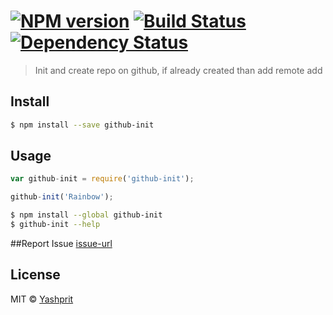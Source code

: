 #  [![NPM version][npm-image]][npm-url] [![Build Status][travis-image]][travis-url] [![Dependency Status][daviddm-url]][daviddm-image]

> Init and create repo on github, if already created than add remote add


## Install

```sh
$ npm install --save github-init
```


## Usage

```js
var github-init = require('github-init');

github-init('Rainbow');
```

```sh
$ npm install --global github-init
$ github-init --help
```


##Report Issue 
[issue-url]


## License

MIT © [Yashprit](yashprit.github.io)

[issue-url]: https://github.com/yashprit/github-init/issues
[npm-url]: https://npmjs.org/package/github-init
[npm-image]: https://badge.fury.io/js/github-init.svg
[travis-url]: https://travis-ci.org/yashprit/github-init
[travis-image]: https://travis-ci.org/yashprit/github-init.svg?branch=master
[daviddm-url]: https://david-dm.org/yashprit/github-init.svg?theme=shields.io
[daviddm-image]: https://david-dm.org/yashprit/github-init
